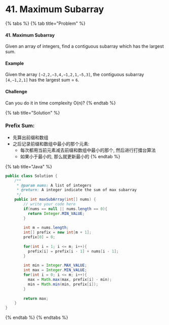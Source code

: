 # 41. Maximum Subarray

{% tabs %}
{% tab title="Problem" %}
#### 41. Maximum Subarray

Given an array of integers, find a contiguous subarray which has the largest sum.

#### Example

Given the array `[−2,2,−3,4,−1,2,1,−5,3]`, the contiguous subarray `[4,−1,2,1]` has the largest sum = `6`.

#### Challenge

Can you do it in time complexity O\(n\)?
{% endtab %}

{% tab title="Solution" %}
### Prefix Sum:

* 先算出前缀和数组
* 之后记录前缀和数组中最小的那个元素:
  * 每次都用当前元素减去前缀和数组中最小的那个, 然后进行打擂台算法
  * 如果小于最小的, 那么就更新最小的
{% endtab %}

{% tab title="Java" %}
```java
public class Solution {
    /**
     * @param nums: A list of integers
     * @return: A integer indicate the sum of max subarray
     */
    public int maxSubArray(int[] nums) {
        // write your code here
        if(nums == null || nums.length == 0){
          return Integer.MIN_VALUE;
        }
        
        int m = nums.length;
        int[] prefix = new int[m + 1];
        prefix[0] = 0;
        
        for(int i = 1; i <= m; i++){
          prefix[i] = prefix[i - 1] + nums[i - 1];
        }
        
        int min = Integer.MAX_VALUE;
        int max = Integer.MIN_VALUE;
        for(int i = 0; i <= m; i++){
          max = Math.max(max, prefix[i] - min);
          min = Math.min(min, prefix[i]);
        }
        
        return max;
    }
}
```
{% endtab %}
{% endtabs %}

